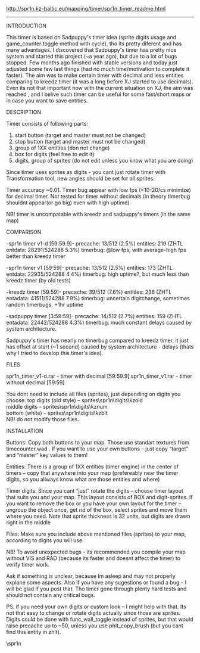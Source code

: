 http://spr1n.kz-baltic.eu/mapping/timer/spr1n_timer_readme.html

---

INTRODUCTION

This timer is based on Sadpuppy's timer idea (sprite digits usage and game_counter toggle method with cycle),
tho its pretty diferent and has many advantages. I discovered that Sadpuppy's timer has pretty nice system
and started this project (~a year ago), but due to a lot of bugs stopped. Few months ago finished with stable
versions and today just adjusted some few last things (had no much time/motivation to complete it faster).
The aim was to make certain timer with decimal and less entities comparing to kreedz timer (it was a long
before XJ started to use decimals). Even its not that important now with the current situation on XJ, the aim
was reached , and I belive such timer can be useful for some fast/short maps or in case you want to save
entities.


DESCRIPTION

Timer consists of following parts:
1. start button (target and master must not be changed)
2. stop button (target and master must not be changed)
3. group of 1XX entities (don not change)
4. box for digits (feel free to edit it)
5. digits, group of sprites (do not edit unless you know what you are doing)

Since timer uses sprites as digits - you cant just rotate timer with Transformation tool, new angles should
be set for all sprites.

Timer accuracy ~0.01. Timer bug appear with low fps (<10-20/cs minimize) for decimal timer. Not tested for
timer without decimals (in theory timerbug shouldnt appear(or go big) even with high uptime).

NB! timer is uncompatable with kreedz and sadpuppy's timers (in the same map)


COMPARISON

-spr1n timer v1-d [59:59.9]-
precache: 13/512 (2.5%)
entities: 219 (ZHTL entdata: 28291/524288    5.3%)
timerbug: @low fps, with average-high fps better than kreedz timer

-spr1n timer v1 [59:59]-
precache: 13/512 (2.5%)
entities: 173 (ZHTL entdata: 22935/524288    4.4%)
timerbug: high uptime?, but much less than kreedz timer (by old tests)

-kreedz timer [59:59]-
precache: 39/512 (7.6%)
entities: 236 (ZHTL entadata: 41511/524288    7.9%)
timerbug: uncertain digitchange, sometimes random timerbugs, +1hr uptime

-sadpuppy timer [3:59:59]-
precache: 14/512 (2.7%)
entities: 159 (ZHTL entadata: 22442/524288    4.3%)
timerbug: much constant delays caused by system architecture.

Sadpuppy's timer has nearly no timerbug compared to kreedz timer, it just has offset at start (~1 second)
caused by system architecture - delays (thats why I tried to develop this timer's idea).


FILES

spr1n_timer_v1-d.rar - timer with decimal [59:59.9]
spr1n_timer_v1.rar  - timer without decimal [59:59]

You dont need to include all files (sprites), just depending on digits you choose:
top digits (old style) – sprites\spr1n\digits\kzold\
middle digits – sprites\spr1n\digits\kznum\
bottom (white) – sprites\spr1n\digits\kzblt\
NB! do not modify those files.


INSTALLATION

Buttons:
Copy both buttons to your map. Those use standart textures from timecounter.wad . If you want to use your
own buttons – just copy “target” and “master” key values to them!

Entities:
There is a group of 1XX entities (timer engine) in the center of timers – copy that anywhere into your map
(prefereably  near the timer digits, so you allways know what are those entities and where)

Timer digits:
Since you cant “just” rotate the digits – choose timer layout that suits you and your map. This layout
consists of BOX and digit-sprites. If you want to remove the box or you have your own layout for the timer
– ungroup the object once, get rid of the box, select sprites and move them where you need. Note that
sprite thickness is 32 units, but digits are drawn right in the middle

Files:
Make sure you include above mentioned files (sprites) to your map, according to digits you will use.

NB!
To avoid unexpected bugs - its recommended you compile your map without VIS and RAD (because its faster
and doesnt affect the timer) to verify timer work.




Ask if something is unclear, because Im asleep and may not properly explane some aspects. Also if you have
any sugestions or found a bug – I will be glad if you post that. Tho timer gone through plenty hard tests
and should not contain any critical bugs.

PS. if you need your own digits or custom look – I might help with that. Its not that easy to change or
rotate digits actually since those are sprites. Digits could be done with func_wall_toggle instead of
sprites, but that would raise precache up to ~50, unless you use phlt_copy_brush (but you cant find this
entity in zhlt).


\spr1n
